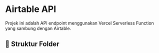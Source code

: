 # Airtable API

Projek ini adalah API endpoint menggunakan Vercel Serverless Function yang sambung dengan Airtable.

## 📁 Struktur Folder
